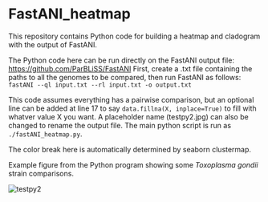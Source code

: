 # FastANI_heatmap
This repository contains Python code for building a heatmap and cladogram with the output of FastANI.

The Python code here can be run directly on the FastANI output file: https://github.com/ParBLiSS/FastANI
First, create a .txt file containing the paths to all the genomes to be compared, then run FastANI as follows:
```fastANI --ql input.txt --rl input.txt -o output.txt```

This code assumes everything has a pairwise comparison, but an optional line can be added at line 17 to say `data.fillna(X, inplace=True)` to fill with whatver value X you want.
A placeholder name (testpy2.jpg) can also be changed to rename the output file. The main python script is run as `./fastANI_heatmap.py`.

The color break here is automatically determined by seaborn clustermap.

Example figure from the Python program showing some *Toxoplasma gondii* strain comparisons.

![testpy2](https://github.com/user-attachments/assets/7ff14bb7-c09a-451d-90c1-d7d3807b775e)

